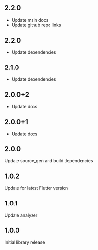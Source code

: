 ## 2.2.0

- Update main docs
- Update github repo links

## 2.2.0

- Update dependencies

## 2.1.0

- Update dependencies

## 2.0.0+2

- Update docs

## 2.0.0+1

- Update docs

## 2.0.0

Update source_gen and build dependencies

## 1.0.2

Update for latest Flutter version

## 1.0.1

Update analyzer

## 1.0.0

Initial library release
